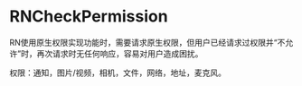 # RNCheckPermission

RN使用原生权限实现功能时，需要请求原生权限，但用户已经请求过权限并“不允许”时，再次请求时无任何响应，容易对用户造成困扰。

权限：通知，图片/视频，相机，文件，网络，地址，麦克风。
